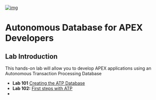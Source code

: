 [![img](https://github.com/oracle/cloudtestdrive/raw/master/common/images/customer.logo2.png)](https://github.com/oracle/cloudtestdrive/blob/master/common/images/customer.logo2.png)

# Autonomous Database for APEX Developers

## Lab Introduction

This hands-on lab will allow you to develop APEX applications using an Autonomous Transaction Processing Database

- **Lab 101** [Creating the ATP Database](https://github.com/shaukatdesai/nexttraining/blob/master/Step1.md)
- **Lab 102:** [First steps with ATP](https://github.com/shaukatdesai/nexttraining/blob/master/Step2.md)
- 

